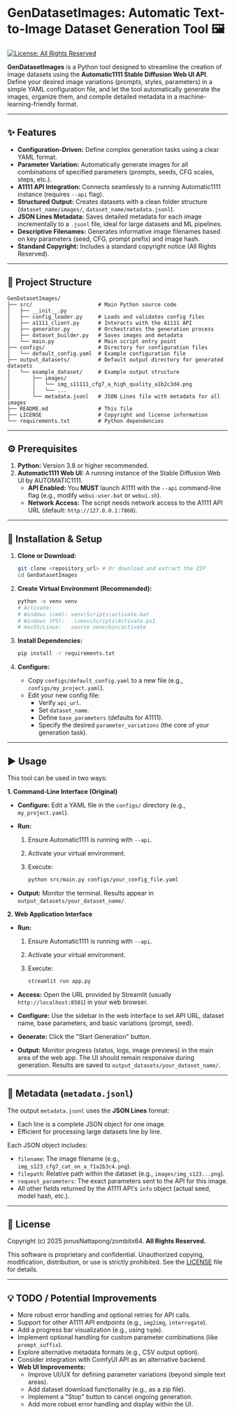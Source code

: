 # GenDatasetImages: Automatic Text-to-Image Dataset Generation Tool 🖼️

[![License: All Rights Reserved](https://img.shields.io/badge/License-All%20Rights%20Reserved-red.svg)](LICENSE)

**GenDatasetImages** is a Python tool designed to streamline the creation of image datasets using the **Automatic1111 Stable Diffusion Web UI API**. Define your desired image variations (prompts, styles, parameters) in a simple YAML configuration file, and let the tool automatically generate the images, organize them, and compile detailed metadata in a machine-learning-friendly format.

---

## ✨ Features

* **Configuration-Driven:** Define complex generation tasks using a clear YAML format.
* **Parameter Variation:** Automatically generate images for all combinations of specified parameters (prompts, seeds, CFG scales, steps, etc.).
* **A1111 API Integration:** Connects seamlessly to a running Automatic1111 instance (requires `--api` flag).
* **Structured Output:** Creates datasets with a clean folder structure (`dataset_name/images/`, `dataset_name/metadata.jsonl`).
* **JSON Lines Metadata:** Saves detailed metadata for each image incrementally to a `.jsonl` file, ideal for large datasets and ML pipelines.
* **Descriptive Filenames:** Generates informative image filenames based on key parameters (seed, CFG, prompt prefix) and image hash.
* **Standard Copyright:** Includes a standard copyright notice (All Rights Reserved).

---

## 📁 Project Structure

```
GenDatasetImages/
├── src/                     # Main Python source code
│   ├── __init__.py
│   ├── config_loader.py     # Loads and validates config files
│   ├── a1111_client.py      # Interacts with the A1111 API
│   ├── generator.py         # Orchestrates the generation process
│   ├── dataset_builder.py   # Saves images and metadata
│   └── main.py              # Main script entry point
├── configs/                 # Directory for configuration files
│   └── default_config.yaml  # Example configuration file
├── output_datasets/         # Default output directory for generated datasets
│   └── example_dataset/     # Example output structure
│       ├── images/
│       │   └── img_s11111_cfg7_a_high_quality_a1b2c3d4.png
│       │   └── ...
│       └── metadata.jsonl   # JSON Lines file with metadata for all images
├── README.md                # This file
├── LICENSE                  # Copyright and license information
└── requirements.txt         # Python dependencies
```

---

## ⚙️ Prerequisites

1. **Python:** Version 3.8 or higher recommended.
2. **Automatic1111 Web UI:** A running instance of the Stable Diffusion Web UI by AUTOMATIC1111.
    * **API Enabled:** You **MUST** launch A1111 with the `--api` command-line flag (e.g., modify `webui-user.bat` or `webui.sh`).
    * **Network Access:** The script needs network access to the A1111 API URL (default: `http://127.0.0.1:7860`).

---

## 🚀 Installation & Setup

1. **Clone or Download:**

    ```bash
    git clone <repository_url> # Or download and extract the ZIP
    cd GenDatasetImages
    ```

2. **Create Virtual Environment (Recommended):**

    ```bash
    python -m venv venv
    # Activate:
    # Windows (cmd): venv\Scripts\activate.bat
    # Windows (PS):  .\venv\Scripts\Activate.ps1
    # macOS/Linux:   source venv/bin/activate
    ```

3. **Install Dependencies:**

    ```bash
    pip install -r requirements.txt
    ```

4. **Configure:**
    * Copy `configs/default_config.yaml` to a new file (e.g., `configs/my_project.yaml`).
    * Edit your new config file:
        * Verify `api_url`.
        * Set `dataset_name`.
        * Define `base_parameters` (defaults for A1111).
        * Specify the desired `parameter_variations` (the core of your generation task).

---

## ▶️ Usage

This tool can be used in two ways:

**1. Command-Line Interface (Original)**

* **Configure:** Edit a YAML file in the `configs/` directory (e.g., `my_project.yaml`).
* **Run:**
    1. Ensure Automatic1111 is running with `--api`.
    2. Activate your virtual environment.
    3. Execute:

        ```bash
        python src/main.py configs/your_config_file.yaml
        ```

* **Output:** Monitor the terminal. Results appear in `output_datasets/your_dataset_name/`.

**2. Web Application Interface**

* **Run:**
    1. Ensure Automatic1111 is running with `--api`.
    2. Activate your virtual environment.
    3. Execute:

        ```bash
        streamlit run app.py
        ```

* **Access:** Open the URL provided by Streamlit (usually `http://localhost:8501`) in your web browser.
* **Configure:** Use the sidebar in the web interface to set API URL, dataset name, base parameters, and basic variations (prompt, seed).
* **Generate:** Click the "Start Generation" button.
* **Output:** Monitor progress (status, logs, image previews) in the main area of the web app. The UI should remain responsive during generation. Results are saved to `output_datasets/your_dataset_name/`.

---

## 📄 Metadata (`metadata.jsonl`)

The output `metadata.jsonl` uses the **JSON Lines** format:

* Each line is a complete JSON object for one image.
* Efficient for processing large datasets line by line.

Each JSON object includes:

* `filename`: The image filename (e.g., `img_s123_cfg7_cat_on_a_f1a2b3c4.png`).
* `filepath`: Relative path within the dataset (e.g., `images/img_s123...png`).
* `request_parameters`: The exact parameters sent to the API for this image.
* All other fields returned by the A1111 API's `info` object (actual seed, model hash, etc.).

---

## 📜 License

Copyright (c) 2025 jonusNattapong/zombitx64. **All Rights Reserved.**

This software is proprietary and confidential. Unauthorized copying, modification, distribution, or use is strictly prohibited. See the [LICENSE](LICENSE) file for details.

---

## 💡 TODO / Potential Improvements

* More robust error handling and optional retries for API calls.
* Support for other A1111 API endpoints (e.g., `img2img`, `interrogate`).
* Add a progress bar visualization (e.g., using `tqdm`).
* Implement optional handling for custom parameter combinations (like `prompt_suffix`).
* Explore alternative metadata formats (e.g., CSV output option).
* Consider integration with ComfyUI API as an alternative backend.
* **Web UI Improvements:**
  * Improve UI/UX for defining parameter variations (beyond simple text areas).
  * Add dataset download functionality (e.g., as a zip file).
  * Implement a "Stop" button to cancel ongoing generation.
  * Add more robust error handling and display within the UI.
